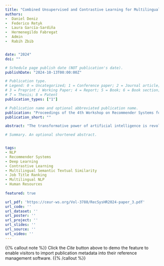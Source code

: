 ```yaml
---
title: "Combined Unsupervised and Contrastive Learning for Multilingual Job Recommendation"
authors:
-  Daniel Deniz
-  Federico Retyk
-  Laura García-Sardiña
-  Hermenegildo Fabregat
-  Admin
-  Rabih Zbib


date: "2024"
doi: ""

# Schedule page publish date (NOT publication's date).
publishDate: "2024-10-13T00:00:00Z"

# Publication type.
# Legend: 0 = Uncategorized; 1 = Conference paper; 2 = Journal article;
# 3 = Preprint / Working Paper; 4 = Report; 5 = Book; 6 = Book section;
# 7 = Thesis; 8 = Patent
publication_types: ["1"]

# Publication name and optional abbreviated publication name.
publication: "Proceedings of the 4th Workshop on Recommender Systems for Human Resources (RecSys-in-HR 2024)"
publication_short: ""

abstract: "The transformative power of artificial intelligence is revolutionizing the talent acquisition domain. Automatic job recommendation systems are emerging as a key component of this transformation. This study presents a new multilingual job recommendation solution that leverages combined unsupervised and contrastive learning to effectively model the semantic similarity between job titles across 11 languages. Our approach pre-trains a multilingual encoder using unsupervised learning on co-occurrence information of skills and job titles, followed by fine-tuning via contrastive learning on a dataset of similar and dissimilar job pairs based on the European Skills, Competences, Qualifications and Occupations (ESCO) taxonomy. This sequential learning strategy significantly enhances representation quality. Our novel multilingual job title encoder achieves strong ranking results across all languages, with 4.3% improvement in mean Average Precision (mAP) for English compared to previous state-of-the-art monolingual solutions. The proposed method also offers very good cross-lingual capabilities, enabling the ranking of jobs in different languages with improved alignment and uniformity properties in the representation space."

# Summary. An optional shortened abstract.


tags:
- NLP
- Recommender Systems
- Deep Learning
- Contrastive Learning
- Multilingual Semantic Textual Similarity
- Job Title Ranking
- Multilingual NLP
- Human Resources
 
featured: true

url_pdf: 'https://ceur-ws.org/Vol-3788/RecSysHR2024-paper_3.pdf'
url_code: ''
url_dataset: ''
url_poster: ''
url_project: ''
url_slides: ''
url_source: ''
url_video: ''
---
```

{{% callout note %}}
Click the _Cite_ button above to demo the feature to enable visitors to import publication metadata into their reference management software.
{{% /callout %}}                            